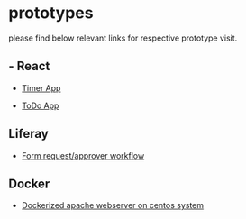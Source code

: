 # prototypes

please find below relevant links for respective prototype visit.

## - React

- [Timer App](https://github.com/sanket-patel-hub/prototypes/blob/master/react/react-timer/README.md)

- [ToDo App](https://github.com/sanket-patel-hub/prototypes/blob/master/react/react-todo/README.md)

## Liferay
- [Form request/approver workflow](https://github.com/sanket-patel-hub/prototypes/blob/master/liferay/food%20portal/README.md)

## Docker
- [Dockerized apache webserver on centos system]()
